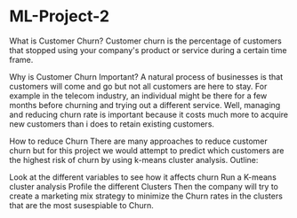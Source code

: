 # ML-Project-2

What is Customer Churn? Customer churn is the percentage of customers that stopped using your company's product or service during a certain time frame.

Why is Customer Churn Important? A natural process of businesses is that customers will come and go but not all customers are here to stay. For example in the telecom industry, an individual might be there for a few months before churning and trying out a different service. Well, managing and reducing churn rate is important because it costs much more to acquire new customers than i does to retain existing customers.

How to reduce Churn There are many approaches to reduce customer churn but for this project we would attempt to predict which customers are the highest risk of churn by using k-means cluster analysis. Outline:

Look at the different variables to see how it affects churn
Run a K-means cluster analysis
Profile the different Clusters
Then the company will try to create a marketing mix strategy to minimize the Churn rates in the clusters that are the most susespiable to Churn.
